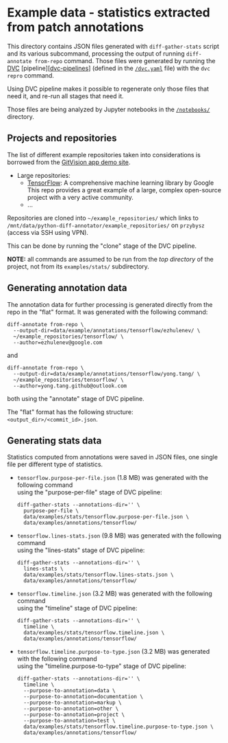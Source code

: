 # Example data - statistics extracted from patch annotations

This directory contains JSON files generated with `diff-gather-stats`
script and its various subcommand, processing the output of running
`diff-annotate from-repo` command.  Those files were generated by
running the [DVC][] [pipeline][[dvc-pipelines]] (defined in
the [`/dvc.yaml`](../../../dvc.yaml) file) with the `dvc repro` command.

Using DVC pipeline makes it possible to regenerate only those files
that need it, and re-run all stages that need it.

Those files are being analyzed by Jupyter notebooks in the
[`/notebooks/`](../../../notebooks) directory.


## Projects and repositories

The list of different example repositories taken into considerations
is borrowed from the [GitVision app demo site](https://gitvis.web.app/).

- Large repositories:
  - [TensorFlow](https://github.com/tensorflow/tensorflow): A comprehensive machine learning library by Google<br>
    This repo provides a great example of a large, complex open-source project with a very active community.
  - ...

Repositories are cloned into `~/example_repositories/`
which links to `/mnt/data/python-diff-annotator/example_repositories/`
on `przybysz` (access via SSH using VPN).

This can be done by running the "clone" stage of the DVC pipeline.

**NOTE:** all commands are assumed to be run from the _top directory_
of the project, not from its `examples/stats/` subdirectory.


## Generating annotation data

The annotation data for further processing is generated directly from the repo
in the "flat" format.  It was generated with the following command:
```commandline
diff-annotate from-repo \
  --output-dir=data/example/annotations/tensorflow/ezhulenev/ \
  ~/example_repositories/tensorflow/ \
  --author=ezhulenev@google.com
```
and
```commandline
diff-annotate from-repo \
  --output-dir=data/example/annotations/tensorflow/yong.tang/ \
  ~/example_repositories/tensorflow/ \
  --author=yong.tang.github@outlook.com
```
both using the "annotate" stage of DVC pipeline.

The "flat" format has the following structure:
`<output_dir>/<commit_id>.json`.

## Generating stats data

Statistics computed from annotations were saved in JSON files, one single
file per different type of statistics.

- `tensorflow.purpose-per-file.json` (1.8 MB) was generated with the following command<br>
  using the "purpose-per-file" stage of DVC pipeline:

    ```commandline
    diff-gather-stats --annotations-dir='' \
      purpose-per-file \
      data/examples/stats/tensorflow.purpose-per-file.json \
      data/examples/annotations/tensorflow/
    ```


- `tensorflow.lines-stats.json` (9.8 MB) was generated with the following command<br>
  using the "lines-stats" stage of DVC pipeline:

    ```commandline
    diff-gather-stats --annotations-dir='' \
      lines-stats \
      data/examples/stats/tensorflow.lines-stats.json \
      data/examples/annotations/tensorflow/
    ```


- `tensorflow.timeline.json` (3.2 MB) was generated with the following command<br>
  using the "timeline" stage of DVC pipeline:

    ```commandline
    diff-gather-stats --annotations-dir='' \
      timeline \
      data/examples/stats/tensorflow.timeline.json \
      data/examples/annotations/tensorflow/
    ```


- `tensorflow.timeline.purpose-to-type.json` (3.2 MB) was generated with
  the following command<br>
  using the "timeline.purpose-to-type" stage of DVC pipeline:

    ```commandline
    diff-gather-stats --annotations-dir='' \
      timeline \
      --purpose-to-annotation=data \
      --purpose-to-annotation=documentation \
      --purpose-to-annotation=markup \
      --purpose-to-annotation=other \
      --purpose-to-annotation=project \
      --purpose-to-annotation=test \
      data/examples/stats/tensorflow.timeline.purpose-to-type.json \
      data/examples/annotations/tensorflow/
    ```


[DVC]: https://dvc.org/ "Data Version Control · DVC"
[dvc-pipelines]: https://dvc.org/doc/user-guide/pipelines "Pipelines | Data Version Control · DVC"
